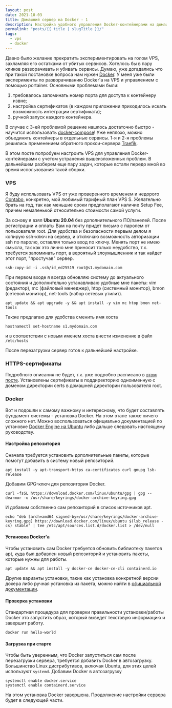 ```yaml
---
layout: post
date: 2021-10-03
title: Домашний сервер на Docker - 1
description: Настройка удобного управления Docker-контейнерами на домашнем сервере. VPS, acme.sh, Docker
permalink: "posts/{{ title | slugTitle }}/"
tags:
  - vps
  - docker
---
```


Давно было желание прекратить экспериментировать на голом VPS, захламляя его остатками от убитых сервисов. Хотелось бы в пару кликов разворачивать и убивать сервисы. Думаю, уже догадались что при такой постановке вопроса нам нужен [Docker](https://www.docker.com/). У меня уже были эксперименты по разворачиванию Docker'а на VPS и управлением с помощью portainer. Основными проблемами были:

1. требовалось запоминать номер порта для доступа к контейнеру извне;
2. настройка сертификатов (в каждом приложении приходилось искать возможность интеграции сертификата);
3. ручной запуск каждого контейнера.

В случае с 3-ей проблемой решение нашлось достаточно быстро - научится использовать [docker-compose](https://docs.docker.com/compose/)! Уже неплохо, можно объединять контейнеры в отдельные сервисы. 1-я и 2-я проблемы решились применением обратного прокси-сервера [Traefik](https://traefik.io/).

В этом посте попробуем настроить VPS для управления Docker-контейнерами с учетом устранения вышеизложенных проблем. В дальнейшем разберем еще пару задач, которые встали передо мной во время использования такой сборки.

### VPS

Я буду использовать VPS от уже проверенного временем и недорого [Contabo](https://contabo.com), конкретно, мой любимый тарифный план VPS S. Желательно брать на год, так как меньшие сроки предполагают наличие Setup Fee, причем немаленькой относительно стоимости самой услуги.

За основу я взял **Ubuntu 20.04** без дополнительного ПО/панелей. После регистрации и оплаты Вам на почту придет письмо с паролем от пользователя root. Для удобства и безопасности первым делом я копирую ssh-ключ на сервер, и отключаю возможность авторизации ssh по паролю, оставляя только вход по ключу. Менять порт не имею смысла, так как это лично мне приносит только неудобство, т.к. требуется запоминать порт, а вероятный злоумышленник и так найдет этот порт, "простучав" сервер.

```shell
ssh-copy-id -i .ssh/id_ed25519 root@s1.mydomain.com
```

При первом входе я всегда обновляю систему до актуального состояния и дополнительно устанавливаю удобные мне пакеты: vim (редактор), mc (файловый менеджер), htop (системный монитор), bmon (сетевой монитор), net-tools (набор сетевых утилит).

```shell
apt update && apt upgrade -y && apt install -y vim mc htop bmon net-tools
```

Также предлагаю для удобства сменить имя хоста

```shell
hostnamectl set-hostname s1.mydomain.com
```

и в соответствии с новым именем хоста внести изменение в файл `/etc/hosts`

После перезагрузки сервер готов к дальнейшей настройке.

### HTTPS-сертификаты

Подробного описания не будет, т.к. уже подробно расписано в [этом посте](/posts/lets-encrypt-sertifikaty-s-nulya/). Установлены сертификаты в поддиректорию одноименную с доменом директории certs в домашней директории пользователя root.

### Docker

Вот и подошли к самому важному и интересному, что будет составлять фундамент системы - установка Docker. На этом этапе также ничего сложного нет. Можно воспользоваться официально документацией по установке [Docker Engine на Ubuntu](https://docs.docker.com/engine/install/ubuntu/) либо дальше следовать настоящему руководству.

#### Настройка репозитория

Сначала требуется установить дополнительные пакеты, которые помогут добавить в систему новый репозиторий.

```shell
apt install -y apt-transport-https ca-certificates curl gnupg lsb-release
```

Добавим GPG-ключ для репозитория Docker.

```shell
curl -fsSL https://download.docker.com/linux/ubuntu/gpg | gpg --dearmor -o /usr/share/keyrings/docker-archive-keyring.gpg
```

И добавим собственно сам репозиторий в список источников apt.

```shell
echo "deb [arch=amd64 signed-by=/usr/share/keyrings/docker-archive-keyring.gpg] https://download.docker.com/linux/ubuntu $(lsb_release -cs) stable" | tee /etc/apt/sources.list.d/docker.list > /dev/null
```

#### Установка Docker'а

Чтобы установить сам Docker требуется обновить библиотеку пакетов apt, куда был добавлен новый репозиторий и установить пакеты, которые нужны для работы.

```shell
apt update && apt install -y docker-ce docker-ce-cli containerd.io
```

Другие варианты установки, такие как установка конкретной версии докера либо ручная установка из пакета, можно найти в [официальной документации](https://docs.docker.com/engine/install/ubuntu/).

#### Проверка установки

Стандартная процедура для проверки правильности установки/работы Docker это запустить образ, который выведет текстовую информацию и завершит работу.

```shell
docker run hello-world
```

#### Загрузка при старте

Чтобы быть уверенным, что Docker запуститься сам после перезагрузки сервера, требуется добавить Docker в автозагрузку. Большинство Linux дистрибутивов, включая Ubuntu, для этих целей используют `systemd`. Добавим Docker в автозагрузку

```shell
systemctl enable docker.service
systemctl enable containerd.service
```

На этом установка Docker завершена. Продолжение настройки сервера будет в следующей части.
